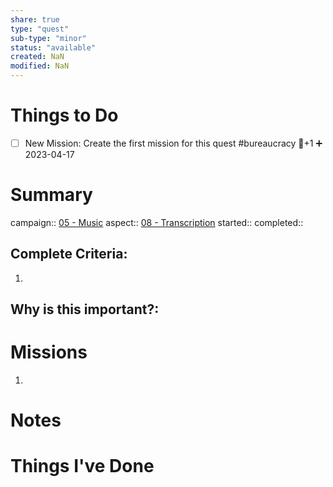 ```yaml
---
share: true
type: "quest"
sub-type: "minor"
status: "available"
created: NaN 
modified: NaN
---
```

 
 
# Things to Do
- [ ] New Mission: Create the first mission for this quest #bureaucracy 🥄+1 ➕ 2023-04-17
# Summary
campaign:: [05 - Music](05%20-%20Music.md)
aspect:: [08 - Transcription](08%20-%20Transcription.md)
started:: 
completed::
## Complete Criteria:
1. 

## Why is this important?:

# Missions
1.

# Notes

# Things I've Done